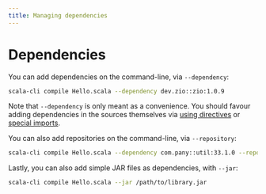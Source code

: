 ```yaml
---
title: Managing dependencies
---
```


# Dependencies

You can add dependencies on the command-line, via `--dependency`:
```bash
scala-cli compile Hello.scala --dependency dev.zio::zio:1.0.9
```

Note that `--dependency` is only meant as a convenience. You should favour
adding dependencies in the sources themselves via [using directives](/docs/guides/using-directives) or [special imports](docs/guides/configuration#special-imports).

You can also add repositories on the command-line, via `--repository`:
```bash
scala-cli compile Hello.scala --dependency com.pany::util:33.1.0 --repo https://artifacts.pany.com/maven
```

Lastly, you can also add simple JAR files as dependencies, with `--jar`:
```bash
scala-cli compile Hello.scala --jar /path/to/library.jar
```